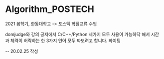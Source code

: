 # Algorithm_POSTECH
2021 봄학기, 한동대학교 -> 포스텍 학점교류 수업 


domjudge와 강의 공지에서 
C/C++/Python 세가지 모두 사용이 가능하닥 해서 시간과 체력이 허락하는 한 3가지 언어 모두 짜보려고 합니다. 
화이팅 

-- 20.02.25 작성

